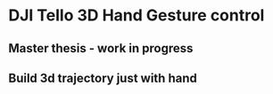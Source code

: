 # DJI Tello 3D Hand Gesture control
## Master thesis - work in progress
## Build 3d trajectory just with hand
